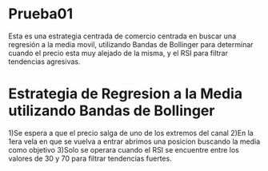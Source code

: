 # Prueba01
Esta es una estrategia centrada de comercio centrada en buscar una regresión a la media movil, utilizando Bandas de Bollinger para determinar cuando el precio esta muy alejado de la misma, y el RSI para filtrar tendencias agresivas.


# Estrategia de Regresion a la Media utilizando Bandas de Bollinger 

1)Se espera a que el precio salga de uno de los extremos del canal
2)En la 1era vela en que se vuelva a entrar abrimos una posicion buscando la media como objetivo
3)Solo se operara cuando el RSI se encuentre entre los valores de 30 y 70 para filtrar tendencias fuertes.

